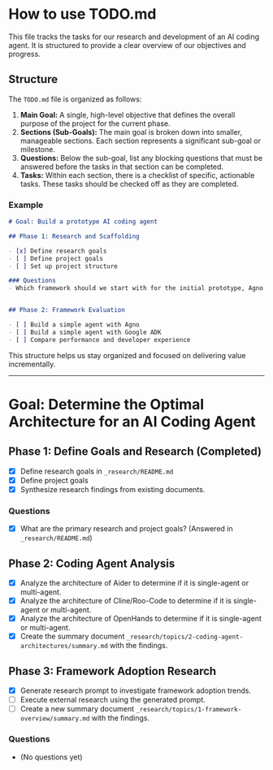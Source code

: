 # How to use TODO.md

This file tracks the tasks for our research and development of an AI coding agent. It is structured to provide a clear overview of our objectives and progress.

## Structure

The `TODO.md` file is organized as follows:

1.  **Main Goal:** A single, high-level objective that defines the overall purpose of the project for the current phase.
2.  **Sections (Sub-Goals):** The main goal is broken down into smaller, manageable sections. Each section represents a significant sub-goal or milestone.
3.  **Questions:** Below the sub-goal, list any blocking questions that must be answered before the tasks in that section can be completed.
4.  **Tasks:** Within each section, there is a checklist of specific, actionable tasks. These tasks should be checked off as they are completed.

### Example

```markdown
# Goal: Build a prototype AI coding agent

## Phase 1: Research and Scaffolding

- [x] Define research goals
- [ ] Define project goals
- [ ] Set up project structure

### Questions
- Which framework should we start with for the initial prototype, Agno or Google ADK?


## Phase 2: Framework Evaluation

- [ ] Build a simple agent with Agno
- [ ] Build a simple agent with Google ADK
- [ ] Compare performance and developer experience
```

This structure helps us stay organized and focused on delivering value incrementally.

---

# Goal: Determine the Optimal Architecture for an AI Coding Agent

## Phase 1: Define Goals and Research (Completed)

- [x] Define research goals in `_research/README.md`
- [x] Define project goals
- [x] Synthesize research findings from existing documents.

### Questions
- [x] What are the primary research and project goals? (Answered in `_research/README.md`)

## Phase 2: Coding Agent Analysis

- [x] Analyze the architecture of Aider to determine if it is single-agent or multi-agent.
- [x] Analyze the architecture of Cline/Roo-Code to determine if it is single-agent or multi-agent.
- [x] Analyze the architecture of OpenHands to determine if it is single-agent or multi-agent.
- [x] Create the summary document `_research/topics/2-coding-agent-architectures/summary.md` with the findings.

## Phase 3: Framework Adoption Research

- [x] Generate research prompt to investigate framework adoption trends.
- [ ] Execute external research using the generated prompt.
- [ ] Create a new summary document `_research/topics/1-framework-overview/summary.md` with the findings.

### Questions
- (No questions yet)